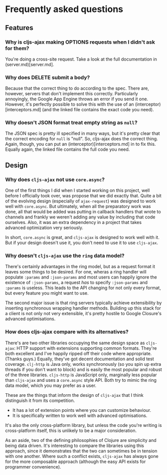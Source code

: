 # Frequently asked questions

## Features

### Why is cljs-ajax making OPTIONS requests when I didn't ask for them?

You're doing a cross-site request. Take a look at the full documentation in
(server.md)[server.md].

### Why does DELETE submit a body?

Because that the correct thing to do according to the spec. There are, however,
servers that don't implement this correctly. Particularly annoyingly, the Google
App Engine throws an error if you send it one. However, it's perfectly possible 
to solve this with the use of an (interceptor)[interceptors.md] (and the linked
file contains the exact code you need).

### Why doesn't JSON format treat empty string as `null`?

The JSON spec is pretty ill specified in many ways, but it's pretty clear
that the correct encoding for `null` is "null". So, cljs-ajax does the correct
thing. Again, though, you can put an (interceptor)[interceptors.md] in to fix 
this. Equally again, the linked file contains the full code you need.

## Design

### Why does `cljs-ajax` not use `core.async`?

One of the first things I did when I started working on this project, well
before I officially took over, was propose that we did exactly that. Quite
a bit of the evolving design (especially of `ajax-request`) was designed to
work well with `core.async`. But ultimately, when all the preparatory work
was done, all that would be added was putting in callback handlers that wrote 
to channels and frankly we weren't adding any value by including that code 
ourselves. Also, it was an extra dependency in a project that takes advanced
optimization very seriously.

In short, `core.async` is great, and `cljs-ajax` is designed to work well
with it. But if your design doesn't use it, you don't need to use it to
use `cljs-ajax`.

### Why doesn't `cljs-ajax` use the `ring` data model?

There's certainly advantages in the ring model, but as a request format
it leaves some things to be desired. For one, wheras a ring handler
will populate `:params` and `:json-params` and most users can happily
ignore the existence of `:json-params`, a request *has* to 
specify `:json-params` and `:params` is useless. This leads to the API
changing for not only every format, but every feature you might want to use.

The second major issue is that ring servers typically achieve extensibility
by inserting synchronous wrapping handler methods. Building up this stack
for a client is not only not very extensible, it's pretty hostile to Google
Closure's advanced optimisations.

### How does cljs-ajax compare with its alternatives?

There's are two other libraries occupying the same design space as `cljs-ajax`:
HTTP support with extensions supporting common formats. They're both excellent and I've happily ripped off their code where appropriate. (Thanks guys.) Equally, they've got decent documentation and solid test coverage. `clj-http` is Java only, works synchronously (so you spin up extra threads if you don't want to block) and is easily the most popular and robust of the three libraries. `cljs-http` is JavaScript only, marginally less popular than `cljs-ajax` and uses a `core.async` style API. Both try to mimic the ring data model, which you may prefer as a user. 

These are the things that inform the design of `cljs-ajax` that I think distinguish it from its competition.

* It has a lot of extension points where you can customize behaviour.
* It is specifically written to work well with advanced optimisations.

It's also the only cross-platform library, but unless the code you're
writing is cross-platform itself, this is unlikely to be a major
consideration.

As an aside, two of the defining philosophies of Clojure are simplicity
and being data driven. It's interesting to compare the libraries using
this approach, since it demonstrates that the two can sometimes be in
tension with one another. Where such a conflict exists, `cljs-ajax`
has always gone for the more composable approach (although the easy API
exists for programmer convenience).